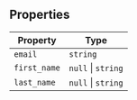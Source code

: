 ## Properties

| Property                             | Type               |
| ------------------------------------ | ------------------ |
| <a id="email"></a> `email`           | `string`           |
| <a id="first_name"></a> `first_name` | `null` \| `string` |
| <a id="last_name"></a> `last_name`   | `null` \| `string` |
